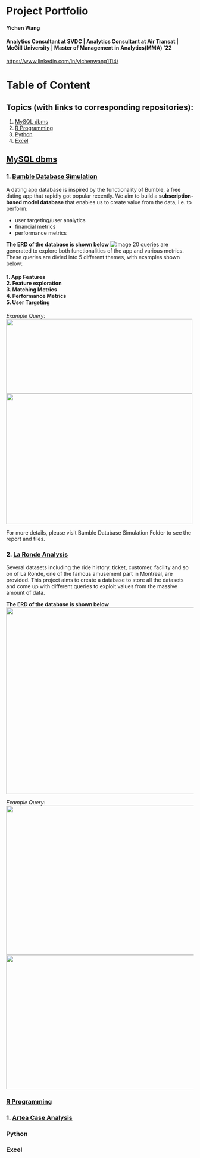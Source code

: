 # Project Portfolio
#### Yichen Wang
#### Analytics Consultant at SVDC | Analytics Consultant at Air Transat | McGill University | Master of Management in Analytics(MMA) '22
https://www.linkedin.com/in/yichenwang1114/

# Table of Content <br>
## Topics (with links to corresponding repositories):
1. [MySQL dbms](#mysql-dbms)
2. [R Programming](#r-programming)
3. [Python](#python)
4. [Excel](#excel)

## [MySQL dbms](https://github.com/Yichen-Wang-666/MySQL-dbms)
### 1. [Bumble Database Simulation](https://github.com/Yichen-Wang-666/MySQL-dbms/tree/main/Bumble%20Database%20Simulation)
A dating app database is inspired by the functionality of Bumble, a free dating app that rapidly got popular recently. We aim to build a **subscription-based model database** that enables us to create value from the data, i.e. to perform:
- user targeting/user analytics
- financial metrics
- performance metrics <br>

**The ERD of the database is shown below**
![image](https://user-images.githubusercontent.com/59845928/184709915-4a170d12-bf6e-47cf-82ad-d624d764daab.png)
20 queries are generated to explore both functionalities of the app and various metrics. These queries are divied into 5 different themes, with examples shown below:
#### 1.  App Features <br> 2. Feature exploration <br>3. Matching Metrics<br> 4. Performance Metrics<br> 5. User Targeting

_Example Query:_<Br>
<img src="https://user-images.githubusercontent.com/59845928/184714056-a0774211-c522-4c97-80ed-bda4cef3c260.png" width="500" height="200"><br>
<img src="https://user-images.githubusercontent.com/59845928/184714277-c0a2284a-3a3a-450d-b4e7-f65e8af64c5e.png" width="500" height="350">

For more details, please visit Bumble Database Simulation Folder to see the report and files.

### 2. [La Ronde Analysis](https://github.com/Yichen-Wang-666/MySQL-dbms/tree/main/La%20Ronde%20Analysis)
Several datasets including the ride history, ticket, customer, facility and so on of La Ronde, one of the famous amusement part in Montreal, are provided. This project aims to create a database to store all the datasets and come up with different queries to exploit values from the massive amount of data.

**The ERD of the database is shown below**<br>
<img src= "https://user-images.githubusercontent.com/59845928/184717931-d8995621-ceb5-4afb-80c3-176d38759965.png" width="700" height="500">

_Example Query:_<br>
<img src= "https://user-images.githubusercontent.com/59845928/184719095-910394fc-acdd-4b9d-8dbf-504fa56f0b6d.png" width="600" height="400"><br>
<img src= "https://user-images.githubusercontent.com/59845928/184719249-1a448936-7b65-4bd4-9ec5-85486421bf6f.png" width="600" height="360"><br>

### [R Programming](https://github.com/Yichen-Wang-666/R-Programming-Projects)
### 1. [Artea Case Analysis](https://github.com/Yichen-Wang-666/R-Programming-Projects/tree/main/Artea%20Case%20Analysis)

### Python
### Excel
